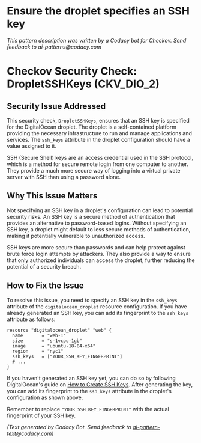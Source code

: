 # Ensure the droplet specifies an SSH key

_This pattern description was written by a Codacy bot for Checkov. Send feedback to ai-patterns@codacy.com_

# Checkov Security Check: DropletSSHKeys (CKV_DIO_2)

## Security Issue Addressed

This security check, `DropletSSHKeys`, ensures that an SSH key is specified for the DigitalOcean droplet. The droplet is a self-contained platform providing the necessary infrastructure to run and manage applications and services. The `ssh_keys` attribute in the droplet configuration should have a value assigned to it.

SSH (Secure Shell) keys are an access credential used in the SSH protocol, which is a method for secure remote login from one computer to another. They provide a much more secure way of logging into a virtual private server with SSH than using a password alone.

## Why This Issue Matters

Not specifying an SSH key in a droplet's configuration can lead to potential security risks. An SSH key is a secure method of authentication that provides an alternative to password-based logins. Without specifying an SSH key, a droplet might default to less secure methods of authentication, making it potentially vulnerable to unauthorized access.

SSH keys are more secure than passwords and can help protect against brute force login attempts by attackers. They also provide a way to ensure that only authorized individuals can access the droplet, further reducing the potential of a security breach.

## How to Fix the Issue

To resolve this issue, you need to specify an SSH key in the `ssh_keys` attribute of the `digitalocean_droplet` resource configuration. If you have already generated an SSH key, you can add its fingerprint to the `ssh_keys` attribute as follows:

```hcl
resource "digitalocean_droplet" "web" {
  name       = "web-1"
  size       = "s-1vcpu-1gb"
  image      = "ubuntu-18-04-x64"
  region     = "nyc1"
  ssh_keys   = ["YOUR_SSH_KEY_FINGERPRINT"]
  # ...
}
```

If you haven't generated an SSH key yet, you can do so by following DigitalOcean's guide on [How to Create SSH Keys](https://www.digitalocean.com/docs/droplets/how-to/add-ssh-keys/create-with-openssh/). After generating the key, you can add its fingerprint to the `ssh_keys` attribute in the droplet's configuration as shown above. 

Remember to replace `"YOUR_SSH_KEY_FINGERPRINT"` with the actual fingerprint of your SSH key.

_(Text generated by Codacy Bot. Send feedback to ai-pattern-text@codacy.com)_
